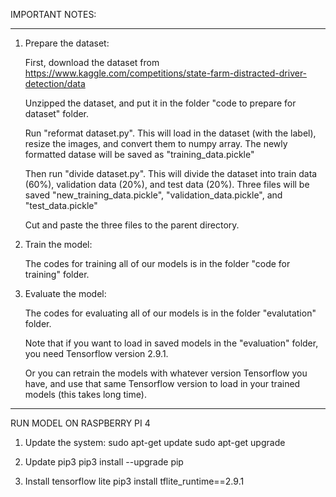 IMPORTANT NOTES:

----------------------------------------------------------------------------------------------------------------------------------
1. Prepare the dataset:

	First, download the dataset from https://www.kaggle.com/competitions/state-farm-distracted-driver-detection/data

	Unzipped the dataset, and put it in the folder "code to prepare for dataset" folder.

	Run "reformat dataset.py". This will load in the dataset (with the label), resize the images, and convert them to numpy array. The newly formatted datase will be saved as "training_data.pickle"

	Then run "divide dataset.py". This will divide the dataset into train data (60%), validation data (20%), and test data (20%). Three files will be saved "new_training_data.pickle", "validation_data.pickle", and "test_data.pickle" 
	
	Cut and paste the three files to the parent directory.

2. Train the model:

	The codes for training all of our models is in the folder "code for training" folder.

3. Evaluate the model:
	
	The codes for evaluating all of our models is in the folder "evalutation" folder.

	Note that if you want to load in saved models in the "evaluation" folder, you need Tensorflow version 2.9.1.

	Or you can retrain the models with whatever version Tensorflow you have, and use that same Tensorflow version to load in your trained models (this takes long time).

----------------------------------------------------------------------------------------------------------------------------------

RUN MODEL ON RASPBERRY PI 4

1. Update the system:
   sudo apt-get update
   sudo apt-get upgrade
   
3. Update pip3
   pip3 install --upgrade pip
   
5. Install tensorflow lite
   pip3 install tflite_runtime==2.9.1
   

